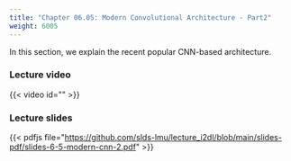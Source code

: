 ```yaml
---
title: "Chapter 06.05: Modern Convolutional Architecture - Part2"
weight: 6005
---
```


In this section, we explain the recent popular CNN-based architecture.
<!--more-->

### Lecture video

{{< video id="" >}}

### Lecture slides

{{< pdfjs file="https://github.com/slds-lmu/lecture_i2dl/blob/main/slides-pdf/slides-6-5-modern-cnn-2.pdf" >}}

